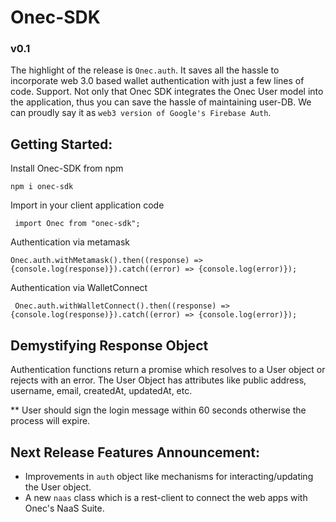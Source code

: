 # Onec-SDK

### v0.1
The highlight of the release is `Onec.auth`. It saves all the hassle to incorporate web 3.0 based wallet authentication with just a few lines of code.
Support. Not only that Onec SDK integrates the Onec User model into the application, thus you can save the hassle of maintaining user-DB. We can proudly say it as `web3 version of Google's Firebase Auth`.

## Getting Started:
Install Onec-SDK from npm

    npm i onec-sdk

Import in your client application code

     import Onec from "onec-sdk";

Authentication via metamask

    Onec.auth.withMetamask().then((response) => {console.log(response)}).catch((error) => {console.log(error)});

Authentication via WalletConnect

     Onec.auth.withWalletConnect().then((response) => {console.log(response)}).catch((error) => {console.log(error)});


## Demystifying Response Object

Authentication functions return a promise which resolves to a User object or rejects with an error. The User Object has attributes like public address, username, email, createdAt, updatedAt, etc.

** User should sign the login message within 60 seconds otherwise the process will expire.



## Next Release Features Announcement:

 - Improvements in `auth` object like mechanisms for interacting/updating the User object.
 - A new `naas` class which is a rest-client to connect the web apps with Onec's NaaS Suite.


